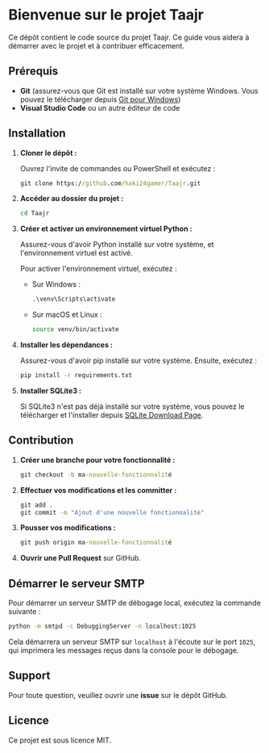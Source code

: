 # Bienvenue sur le projet Taajr

Ce dépôt contient le code source du projet Taajr. Ce guide vous aidera à démarrer avec le projet et à contribuer efficacement.

## Prérequis

- **Git** (assurez-vous que Git est installé sur votre système Windows. Vous pouvez le télécharger depuis [Git pour Windows](https://git-scm.com/download/win))
- **Visual Studio Code** ou un autre éditeur de code

## Installation

1. **Cloner le dépôt :**

    Ouvrez l'invite de commandes ou PowerShell et exécutez :

    ```cmd
    git clone https://github.com/haki24gamer/Taajr.git
    ```

2. **Accéder au dossier du projet :**

    ```cmd
    cd Taajr
    ```

3. **Créer et activer un environnement virtuel Python :**

    Assurez-vous d'avoir Python installé sur votre système, et l'environnement virtuel est activé.

    Pour activer l'environnement virtuel, exécutez :

    - Sur Windows :

        ```cmd
        .\venv\Scripts\activate
        ```

    - Sur macOS et Linux :

        ```bash
        source venv/bin/activate
        ```

4. **Installer les dépendances :**

    Assurez-vous d'avoir pip installé sur votre système. Ensuite, exécutez :

    ```cmd
    pip install -r requirements.txt
    ```

5. **Installer SQLite3 :**

    Si SQLite3 n'est pas déjà installé sur votre système, vous pouvez le télécharger et l'installer depuis [SQLite Download Page](https://www.sqlite.org/download.html).

## Contribution

1. **Créer une branche pour votre fonctionnalité :**

    ```cmd
    git checkout -b ma-nouvelle-fonctionnalité
    ```

2. **Effectuer vos modifications et les committer :**

    ```cmd
    git add .
    git commit -m "Ajout d'une nouvelle fonctionnalité"
    ```

3. **Pousser vos modifications :**

    ```cmd
    git push origin ma-nouvelle-fonctionnalité
    ```

4. **Ouvrir une Pull Request** sur GitHub.

## Démarrer le serveur SMTP

Pour démarrer un serveur SMTP de débogage local, exécutez la commande suivante :

```bash
python -m smtpd -c DebuggingServer -n localhost:1025
```

Cela démarrera un serveur SMTP sur `localhost` à l'écoute sur le port `1025`, qui imprimera les messages reçus dans la console pour le débogage.

## Support

Pour toute question, veuillez ouvrir une **issue** sur le dépôt GitHub.

## Licence

Ce projet est sous licence MIT.
